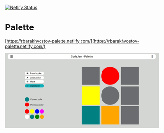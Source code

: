 [![Netlify Status](https://api.netlify.com/api/v1/badges/475a4d49-34a4-4d8d-a3eb-b3a59f0bfc4d/deploy-status)](https://app.netlify.com/sites/rbarakhvostov-palette/deploys)

# Palette

[https://rbarakhvostov-palette.netlify.com/](https://rbarakhvostov-palette.netlify.com/)

![Palette](palette/assets/images/palette.jpg)
